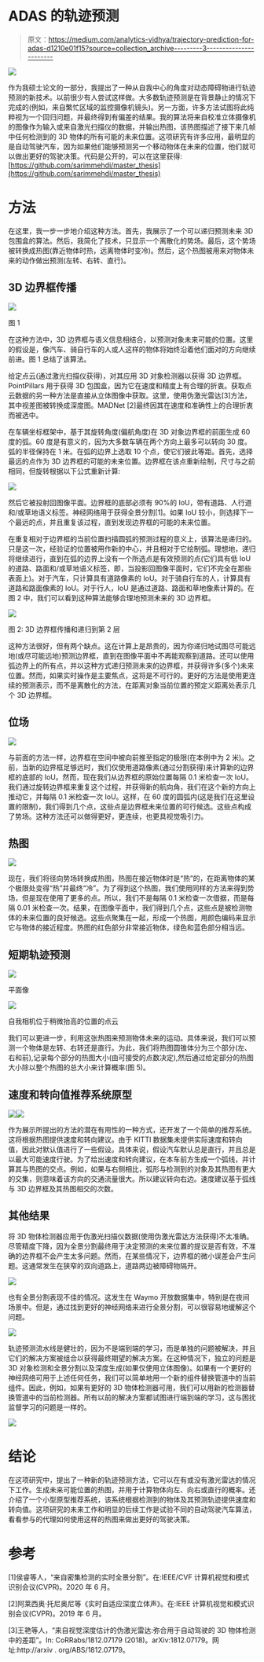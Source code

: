 # ADAS 的轨迹预测

> 原文：<https://medium.com/analytics-vidhya/trajectory-prediction-for-adas-d1210e01f15?source=collection_archive---------3----------------------->

![](img/7c6bda7b832579927eb1d9bf16e2be24.png)

作为我硕士论文的一部分，我提出了一种从自我中心的角度对动态障碍物进行轨迹预测的新技术。以前很少有人尝试这样做。大多数轨迹预测是在背景静止的情况下完成的(例如，来自繁忙区域的监控摄像机镜头)。另一方面，许多方法试图将此纯粹视为一个回归问题，并最终得到有偏差的结果。我的算法将来自校准立体摄像机的图像作为输入或来自激光扫描仪的数据，并输出热图，该热图描述了接下来几帧中任何检测到的 3D 物体的所有可能的未来位置。这项研究有许多应用，最明显的是自动驾驶汽车，因为如果他们能够预测另一个移动物体在未来的位置，他们就可以做出更好的驾驶决策。代码是公开的，可以在这里获得:[https://github.com/sarimmehdi/master_thesis](https://github.com/sarimmehdi/master_thesis)

# 方法

在这里，我一步一步地介绍这种方法。首先，我展示了一个可以递归预测未来 3D 包围盒的算法。然后，我简化了技术，只显示一个离散化的势场。最后，这个势场被转换成热图(靠近物体时热，远离物体时变冷)。然后，这个热图被用来对物体未来的动作做出预测(左转、右转、直行)。

## 3D 边界框传播

![](img/7f04b60c1f620903cc710d26c77436ea.png)

图 1

在这种方法中，3D 边界框与语义信息相结合，以预测对象未来可能的位置。这里的假设是，像汽车、骑自行车的人或人这样的物体将始终沿着他们面对的方向继续前进。图 1 总结了该算法。

给定点云(通过激光扫描仪获得)，对其应用 3D 对象检测器以获得 3D 边界框。PointPillars 用于获得 3D 包围盒，因为它在速度和精度上有合理的折衷。获取点云数据的另一种方法是直接从立体图像中获取。这里，使用伪激光雷达[3]方法，其中视差图被转换成深度图。MADNet [2]最终因其在速度和准确性上的合理折衷而被选中。

在车辆坐标框架中，基于其旋转角度(偏航角度)在 3D 对象边界框的前面生成 60 度的弧。60 度是有意义的，因为大多数车辆在两个方向上最多可以转向 30 度。弧的半径保持在 1 米。在弧的边界上选取 10 个点，使它们彼此等距。首先，选择最远的点作为 3D 边界框的可能的未来位置。边界框在该点重新绘制，尺寸与之前相同，但旋转根据以下公式重新计算:

![](img/b4c15732ac4ad461d45b1eb690b899d3.png)

然后它被投射回图像平面。边界框的底部必须有 90%的 IoU，带有道路、人行道和/或草地语义标签。神经网络用于获得全景分割[1]。如果 IoU 较小，则选择下一个最远的点，并且重复该过程，直到发现边界框的可能的未来位置。

在重复相对于边界框的当前位置扫描圆弧的预测过程的意义上，该算法是递归的。只是这一次，经验证的位置被用作新的中心，并且相对于它绘制弧。理想地，递归将继续进行，直到在弧的边界上没有一个所选点是有效预测的点(它们具有低 IoU 的道路、路面和/或草地语义标签，即，当投影回图像平面时，它们不完全在那些表面上)。对于汽车，只计算具有道路像素的 IoU。对于骑自行车的人，计算具有道路和路面像素的 IoU。对于行人，IoU 是通过道路、路面和草地像素计算的。在图 2 中，我们可以看到这种算法能够合理地预测未来的 3D 边界框。

![](img/8643a6a6be22191c01e386ce92ad6633.png)

图 2: 3D 边界框传播和递归到第 2 层

这种方法很好，但有两个缺点。这在计算上是昂贵的，因为你递归地试图尽可能远地(或尽可能远地)预测边界框，直到在图像平面中不再能观察到道路。还可以使用弧边界上的所有点，并以这种方式递归预测未来的边界框，并获得许多(多个)未来位置。然而，如果实时操作是主要焦点，这将是不可行的。更好的方法是使用更连续的预测表示，而不是离散化的方法，在距离对象当前位置的预定义距离处表示几个 3D 边界框。

## 位场

![](img/5ecb2e62f53c7c16dea15f346681ac77.png)

与前面的方法一样，边界框在空间中被向前推至指定的极限(在本例中为 2 米)。之前，当新的边界框足够远时，我们仅使用道路像素(通过分割获得)来计算新的边界框的底部的 IoU。然而，现在我们从边界框的原始位置每隔 0.1 米检查一次 IoU。我们通过旋转边界框来重复这个过程，并获得新的航向角，我们在这个新的方向上推动它，并每隔 0.1 米检查一次 IoU。这样，在 60 度的圆弧内(这是我们在这里设置的限制)，我们得到几个点，这些点是边界框未来位置的可行候选。这些点构成了势场。这种方法还可以做得更好，更连续，也更具视觉吸引力。

## 热图

![](img/78ecb03d7df12533af231cc18f7d4b59.png)

现在，我们将径向势场转换成热图，热图在接近物体时是“热”的，在距离物体的某个极限处变得“热”并最终“冷”。为了得到这个热图，我们使用同样的方法来得到势场，但是现在使用了更多的点。所以，我们不是每隔 0.1 米检查一次借据，而是每隔 0.01 米检查一次。结果，在图像平面中，我们得到几个点，这些点是被检测物体的未来位置的良好候选。这些点聚集在一起，形成一个热图，用颜色编码来显示它与物体的接近程度。热图的红色部分非常接近物体，绿色和蓝色部分相当远。

## 短期轨迹预测

![](img/6181981f26f959369baa49b8937880bf.png)

平面像

![](img/6bedc12861723a920a75e6f3340a3edd.png)

自我相机位于稍微抬高的位置的点云

我们可以更进一步，利用这张热图来预测物体未来的运动。具体来说，我们可以预测一个物体是左转、右转还是直行。为此，我们将热图圆锥体分为三个部分(左、右和前),记录每个部分的热图大小(由可接受的点数决定),然后通过给定部分的热图大小除以整个热图的总大小来计算概率(图 5)。

## 速度和转向值推荐系统原型

![](img/bab9947eb8e29c8cd993c9bdd9f8488a.png)![](img/62ed092df24192affbf337c9ea4f24c8.png)

作为展示所提出的方法的潜在有用性的一种方式，还开发了一个简单的推荐系统。这将根据热图提供速度和转向建议。由于 KITTI 数据集未提供实际速度和转向值，因此对默认值进行了一些假设。具体来说，假设汽车默认总是直行，并且总是以最大可能速度行驶。为了给出速度和转向建议，在本车前方生成一个弧线，并计算其与热图的交点。例如，如果与右侧相比，弧形与检测到的对象及其热图有更大的交集，则意味着该方向的交通流量很大。所以建议转向右边。速度建议基于弧线与 3D 边界框及其热图相交的次数。

## 其他结果

将 3D 物体检测器应用于伪激光扫描仪数据(使用伪激光雷达方法获得)不太准确。尽管精度下降，因为全景分割最终用于决定预测的未来位置的提议是否有效，不准确的边界框不会产生太多问题。然而，在某些情况下，边界框的微小误差会产生问题。这通常发生在狭窄的双向道路上，道路两边被障碍物隔开。

![](img/8aa4551a1db94ceae436e6fc5434f12b.png)

也有全景分割表现不佳的情况。这发生在 Waymo 开放数据集中，特别是在夜间场景中。但是，通过找到更好的神经网络来进行全景分割，可以很容易地缓解这个问题。

![](img/a1fd816aa2a009100a9a2ca797ab25d4.png)

轨迹预测流水线是健壮的，因为不是端到端的学习，而是单独的问题被解决，并且它们的解决方案被组合以获得最终期望的解决方案。在这种情况下，独立的问题是 3D 对象检测和全景分割以及深度生成(如果仅使用立体图像)。如果有一个更好的神经网络可用于上述任何任务，我们可以简单地用一个新的组件替换管道中的当前组件。因此，例如，如果有更好的 3D 物体检测器可用，我们可以用新的检测器替换管道中的当前检测器。所有以前的解决方案都试图进行端到端的学习，这与困扰监督学习的问题是一样的。

![](img/f60d63c2c22147bf40b73c126a670b99.png)

# 结论

在这项研究中，提出了一种新的轨迹预测方法，它可以在有或没有激光雷达的情况下工作。生成未来可能位置的热图，并用于计算物体向左、向右或直行的概率。还介绍了一个小型原型推荐系统，该系统根据检测到的物体及其预测轨迹提供速度和转向值。这项研究的未来工作和明显的后续工作是试验不同的自动驾驶汽车算法，看看参与的代理如何使用这样的热图来做出更好的驾驶决策。

# 参考

[1]侯睿等人，“来自密集检测的实时全景分割”。在:IEEE/CVF 计算机视觉和模式识别会议(CVPR)。2020 年 6 月。

[2]阿莱西奥·托尼奥尼等《实时自适应深度立体声》。在:IEEE 计算机视觉和模式识别会议(CVPR)。2019 年 6 月。

[3]王艳等人，“来自视觉深度估计的伪激光雷达:弥合用于自动驾驶的 3D 物体检测中的差距”。In: CoRRabs/1812.07179 (2018)。arXiv:1812.07179。网址:http://arxiv . org/ABS/1812.07179。